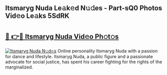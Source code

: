 ## Itsmaryg Nuda Le𝚊k𝚎d N𝚞𝚍es - Part-sQ0 Photos Vid𝚎o Le𝚊ks 5SdRK

# <h2><a href="http://fbclgv.evod.top/?m=Itsmaryg+Nuda">🔗 👉🔴 Itsmaryg Nuda Vid𝚎o Ph𝚘t𝚘s</a></h2>

[![Itsmaryg Nuda N𝚞d𝚎s](https://i.imgur.com/8V9OHl7.gif)](http://fbclgv.evod.top/?m=Itsmaryg+Nuda)
Online personality Itsmaryg Nuda with a passion for dance and lifestyle. Itsmaryg Nuda, a public figure and a passionate advocate for social justice, has spent his career fighting for the rights of the marginalized. 
